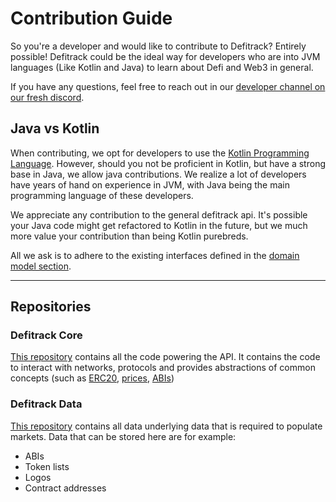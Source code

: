 # Contribution Guide

So you're a developer and would like to contribute to Defitrack? Entirely possible! Defitrack could be the ideal way for developers who are into JVM languages (Like Kotlin and Java) to learn about Defi and Web3 in general.

If you have any questions, feel free to reach out in our [developer channel on our fresh discord](https://discord.gg/stA5cN69sZ).&#x20;

## Java vs Kotlin

When contributing, we opt for developers to use the [Kotlin Programming Language](https://kotlinlang.org/). However, should you not be proficient in Kotlin, but have a strong base in Java, we allow java contributions. We realize a lot of developers have years of hand on experience in JVM, with Java being the main programming language of these developers.&#x20;

We appreciate any contribution to the general defitrack api. It's possible your Java code might get refactored to Kotlin in the future, but we much more value your contribution than being Kotlin purebreds.&#x20;

All we ask is to adhere to the existing interfaces defined in the [domain model section](../domain-model/).

****

## **Repositories**

### **Defitrack Core**

[This repository](https://github.com/defitrack/defitrack-core) contains all the code powering the API. It contains the code to interact with networks, protocols and provides abstractions of common concepts (such as [ERC20](https://github.com/defitrack/defitrack-core/tree/main/defitrack-rest/defitrack-erc20), [prices](https://github.com/defitrack/defitrack-core/tree/main/defitrack-rest/defitrack-price), [ABIs](https://github.com/defitrack/defitrack-core/tree/main/defitrack-rest/defitrack-abi))

### **Defitrack Data**

[This repository](https://github.com/defitrack/data) contains all data underlying data that is required to populate markets. Data that can be stored here are for example:

* ABIs
* Token lists
* Logos
* Contract addresses
